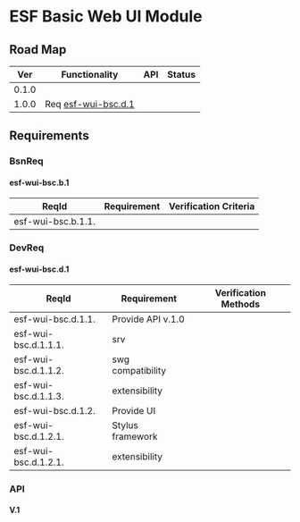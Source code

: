 # ESF Basic Web UI Module

## Road Map
| Ver   | Functionality                          | API | Status |
| ---   | ---                                    | --- | ---    |
| 0.1.0 |                                        |     |        |
| 1.0.0 | Req [esf-wui-bsc.d.1](esf-wui-bsc.d.1) |     |        |

## Requirements
### BsnReq
#### esf-wui-bsc.b.1
| ReqId              | Requirement | Verification Criteria |
| ---                | ---         | ---                   |
| esf-wui-bsc.b.1.1. |             |                       | 

### DevReq
#### esf-wui-bsc.d.1
| ReqId                | Requirement       | Verification Methods |
| ---                  | ---               | ---                  |
| esf-wui-bsc.d.1.1.   | Provide API v.1.0 |                      |
| esf-wui-bsc.d.1.1.1. | srv               |                      |
| esf-wui-bsc.d.1.1.2. | swg compatibility |                      |
| esf-wui-bsc.d.1.1.3. | extensibility     |                      |
| esf-wui-bsc.d.1.2.   | Provide UI        |                      |
| esf-wui-bsc.d.1.2.1. | Stylus framework  |                      |
| esf-wui-bsc.d.1.2.1. | extensibility     |                      |

### API
#### V.1
